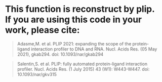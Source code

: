 # This function is reconstruct by plip. If you are using this code in your work, please cite:
> Adasme,M. et al. PLIP 2021: expanding the scope of the protein-ligand interaction profiler to DNA and RNA. Nucl. Acids Res. (05 May 2021), gkab294. doi: 10.1093/nar/gkab294

> Salentin,S. et al. PLIP: fully automated protein-ligand interaction profiler. Nucl. Acids Res. (1 July 2015) 43 (W1): W443-W447. doi: 10.1093/nar/gkv315
